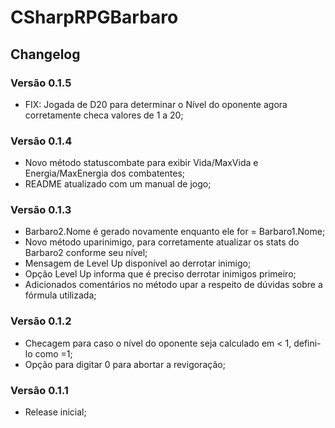 # CSharpRPGBarbaro

## Changelog
### Versão 0.1.5
- FIX: Jogada de D20 para determinar o Nível do oponente agora corretamente checa valores de 1 a 20;
### Versão 0.1.4
- Novo método statuscombate para exibir Vida/MaxVida e Energia/MaxEnergia dos combatentes;
- README atualizado com um manual de jogo;
### Versão 0.1.3
- Barbaro2.Nome é gerado novamente enquanto ele for = Barbaro1.Nome;
- Novo método uparinimigo, para corretamente atualizar os stats do Barbaro2 conforme seu nível;
- Mensagem de Level Up disponível ao derrotar inimigo;
- Opção Level Up informa que é preciso derrotar inimigos primeiro;
- Adicionados comentários no método upar a respeito de dúvidas sobre a fórmula utilizada;
### Versão 0.1.2
- Checagem para caso o nível do oponente seja calculado em < 1, defini-lo como =1;
- Opção para digitar 0 para abortar a revigoração;
### Versão 0.1.1
- Release inicial;